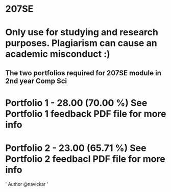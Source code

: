# 207SE
# Only use for studying and research purposes. Plagiarism can cause an academic misconduct :)


## The two portfolios required for 207SE module in 2nd year Comp Sci

# Portfolio 1 - 28.00 (70.00 %) See Portfolio 1 feedback PDF file for more info
# Portfolio 2 - 23.00 (65.71 %) See Portfolio 2 feedbacl PDF file for more info
'
Author @navickar
'
